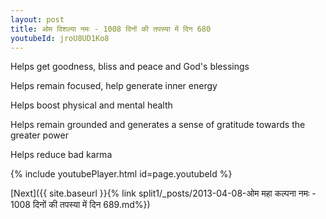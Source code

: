 ```yaml
---
layout: post
title: ओम विशल्या नमः - 1008 दिनों की तपस्या में दिन 680
youtubeId: jroU8UD1Ko8
---
```

 
 
Helps get goodness, bliss and peace and God's blessings
 
Helps remain focused, help generate inner energy 
 
Helps boost physical and mental health 
 
Helps remain grounded and generates a sense of gratitude towards the greater power 
 
Helps reduce bad karma
 
 
 
 


{% include youtubePlayer.html id=page.youtubeId %}
 
[Next]({{ site.baseurl }}{% link  split1/_posts/2013-04-08-ओम महा कल्पना नमः - 1008 दिनों की तपस्या में दिन 689.md%})
 
